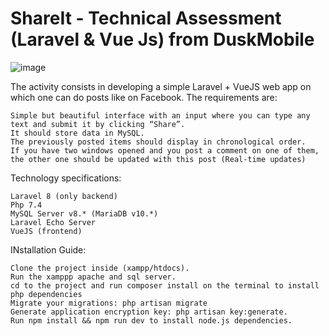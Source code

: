 # ShareIt - Technical Assessment (Laravel & Vue Js) from DuskMobile
![image](https://user-images.githubusercontent.com/35735992/147235641-b51e34f9-536b-40a8-bc7d-3c36e43fd5b4.png)


The activity consists in developing a simple Laravel + VueJS web app on which one can do posts like on Facebook. The requirements are: 

    Simple but beautiful interface with an input where you can type any text and submit it by clicking “Share”. 
    It should store data in MySQL. 
    The previously posted items should display in chronological order. 
    If you have two windows opened and you post a comment on one of them, the other one should be updated with this post (Real-time updates)


Technology specifications: 

    Laravel 8 (only backend) 
    Php 7.4 
    MySQL Server v8.* (MariaDB v10.*) 
    Laravel Echo Server 
    VueJS (frontend) 

INstallation Guide:

    Clone the project inside (xampp/htdocs).
    Run the xamppp apache and sql server.
    cd to the project and run composer install on the terminal to install php dependencies
    Migrate your migrations: php artisan migrate
    Generate application encryption key: php artisan key:generate.
    Run npm install && npm run dev to install node.js dependencies.
    
